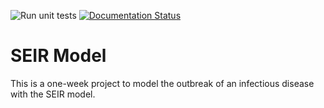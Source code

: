 ![Run unit tests](https://github.com/SABS-R3-Epidemiology/seirmo/workflows/Run%20unit%20tests/badge.svg)
[![Documentation Status](https://readthedocs.org/projects/seirmo/badge/?version=latest)](https://seirmo.readthedocs.io/en/latest/?badge=latest)

# SEIR Model
This is a one-week project to model the outbreak of an infectious disease with the SEIR model.
